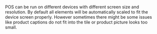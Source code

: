 POS can be run on different devices with different screen size and resolution.
By default all elements will be automatically scaled to fit the device screen properly.
However sometimes there might be some issues like product captions do not fit into the tile or product picture looks too small.
